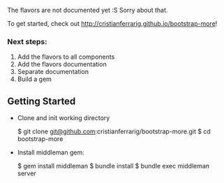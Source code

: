 The flavors are not documented yet :S
Sorry about that.

To get started, check out <http://cristianferrarig.github.io/bootstrap-more>!



### Next steps:
  1. Add the flavors to all components
  2. Add the flavors documentation
  3. Separate documentation
  4. Build a gem


## Getting Started

* Clone and init working directory

    $ git clone git@github.com:cristianferrarig/bootstrap-more.git
    $ cd bootstrap-more

* Install middleman gem:

    $ gem install middleman
    $ bundle install
    $ bundle exec middleman server